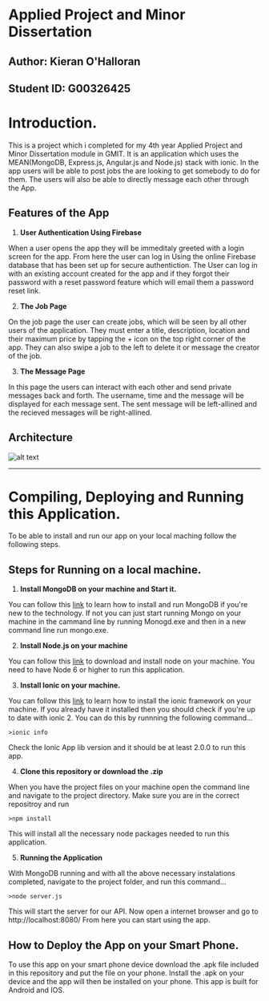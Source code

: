 # Applied Project and Minor Dissertation

## Author: Kieran O'Halloran

## Student ID: G00326425

# Introduction.
This is a project which i completed for my 4th year Applied Project and Minor Dissertation module in GMIT. It is an application which uses the MEAN(MongoDB, Express.js, Angular.js and Node.js) stack with ionic. In the app users will be able to post jobs the are looking to get somebody to do for them. The users will also be able to directly message each other through the App.

## Features of the App

1. **User Authentication Using Firebase**

When a user opens the app they will be immeditaly greeted with a login screen for the app. From here the user can log in Using the online Firebase database that has been set up for secure authentiction. The User can log in with an existing account created for the app and if they forgot their password with a reset password feature which will email them a password reset link.

2. **The Job Page**

On the job page the user can create jobs, which will be seen by all other users of the application. They must enter a title, description, location and their maximum price by tapping the + icon on the top right corner of the app. They can also swipe a job to the left to delete it or message the creator of the job.

3. **The Message Page**

In this page the users can interact with each other and send private messages back and forth. The username, time and the message will be displayed for each message sent. The sent message will be left-allined and the recieved messages will be right-allined. 

## Architecture

![alt text](final-year-project-template-master/img/system.png)

___

# Compiling, Deploying and Running this Application.

To be able to install and run our app on your local maching follow the following steps.

## Steps for Running on a local machine.

1. **Install MongoDB on your machine and Start it.**

You can follow this [link](https://docs.mongodb.com/manual/installation/) to learn how to install and run MongoDB if you're new to the technology. If not you can just start running Mongo on your machine in the cammand line by running Monogd.exe and then in a new command line run mongo.exe.

2. **Install Node.js on your machine**

You can follow this [link](https://nodejs.org/en/) to download and install node on your machine. You need to have Node 6 or higher to run this application.

3. **Install Ionic on your machine.**

You can follow this [link](https://ionicframework.com/docs/intro/installation/) to learn how to install the ionic framework on        your machine. If you already have it installed then you should check if you're up to date with ionic 2. You can do this by runnning the following command...

```
>ionic info
```
Check the Ionic App lib version and it should be at least 2.0.0 to run this app.

4. **Clone this repository or download the .zip**

When you have the project files on your machine open the command line and navigate to the project directory. Make sure you are in the correct repositroy and run 
```
>npm install
```
This will install all the necessary node packages needed to run this application.

5. **Running the Application**

With MongoDB running and with all the above necessary instalations completed, navigate to the project folder, and run this command...
```
>node server.js
```
This will start the server for our API. Now open a internet browser and go to http://localhost:8080/ From here you can start using the app.

## How to Deploy the App on your Smart Phone.

To use this app on your smart phone device download the .apk file included in this repository and put the file on your phone. Install the .apk on your device and the app will then be installed on your phone. This app is built for Android and IOS.


